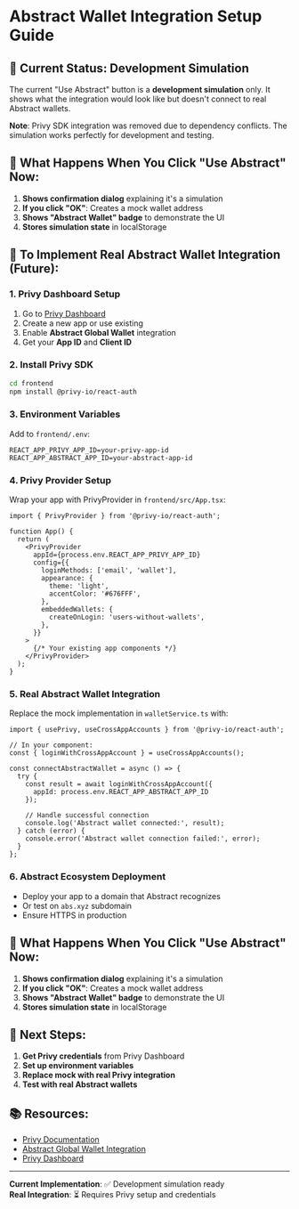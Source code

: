 # Abstract Wallet Integration Setup Guide

## 🚀 **Current Status: Development Simulation**

The current "Use Abstract" button is a **development simulation** only. It shows what the integration would look like but doesn't connect to real Abstract wallets.

**Note**: Privy SDK integration was removed due to dependency conflicts. The simulation works perfectly for development and testing.

## 🎯 **What Happens When You Click "Use Abstract" Now:**

1. **Shows confirmation dialog** explaining it's a simulation
2. **If you click "OK"**: Creates a mock wallet address
3. **Shows "Abstract Wallet" badge** to demonstrate the UI
4. **Stores simulation state** in localStorage

## 🔧 **To Implement Real Abstract Wallet Integration (Future):**

### **1. Privy Dashboard Setup**
1. Go to [Privy Dashboard](https://dashboard.privy.io/)
2. Create a new app or use existing
3. Enable **Abstract Global Wallet** integration
4. Get your **App ID** and **Client ID**

### **2. Install Privy SDK**
```bash
cd frontend
npm install @privy-io/react-auth
```

### **3. Environment Variables**
Add to `frontend/.env`:
```env
REACT_APP_PRIVY_APP_ID=your-privy-app-id
REACT_APP_ABSTRACT_APP_ID=your-abstract-app-id
```

### **4. Privy Provider Setup**
Wrap your app with PrivyProvider in `frontend/src/App.tsx`:

```tsx
import { PrivyProvider } from '@privy-io/react-auth';

function App() {
  return (
    <PrivyProvider
      appId={process.env.REACT_APP_PRIVY_APP_ID}
      config={{
        loginMethods: ['email', 'wallet'],
        appearance: {
          theme: 'light',
          accentColor: '#676FFF',
        },
        embeddedWallets: {
          createOnLogin: 'users-without-wallets',
        },
      }}
    >
      {/* Your existing app components */}
    </PrivyProvider>
  );
}
```

### **5. Real Abstract Wallet Integration**
Replace the mock implementation in `walletService.ts` with:

```tsx
import { usePrivy, useCrossAppAccounts } from '@privy-io/react-auth';

// In your component:
const { loginWithCrossAppAccount } = useCrossAppAccounts();

const connectAbstractWallet = async () => {
  try {
    const result = await loginWithCrossAppAccount({ 
      appId: process.env.REACT_APP_ABSTRACT_APP_ID 
    });
    
    // Handle successful connection
    console.log('Abstract wallet connected:', result);
  } catch (error) {
    console.error('Abstract wallet connection failed:', error);
  }
};
```

### **6. Abstract Ecosystem Deployment**
- Deploy your app to a domain that Abstract recognizes
- Or test on `abs.xyz` subdomain
- Ensure HTTPS in production

## 🎯 **What Happens When You Click "Use Abstract" Now:**

1. **Shows confirmation dialog** explaining it's a simulation
2. **If you click "OK"**: Creates a mock wallet address
3. **Shows "Abstract Wallet" badge** to demonstrate the UI
4. **Stores simulation state** in localStorage

## 🔄 **Next Steps:**

1. **Get Privy credentials** from Privy Dashboard
2. **Set up environment variables**
3. **Replace mock with real Privy integration**
4. **Test with real Abstract wallets**

## 📚 **Resources:**

- [Privy Documentation](https://docs.privy.io/)
- [Abstract Global Wallet Integration](https://docs.privy.io/recipes/ecosystem/abstract-global-wallet)
- [Privy Dashboard](https://dashboard.privy.io/)

---

**Current Implementation**: ✅ Development simulation ready  
**Real Integration**: ⏳ Requires Privy setup and credentials
